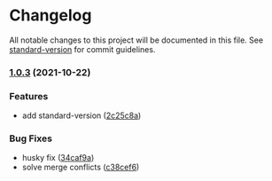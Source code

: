 # Changelog

All notable changes to this project will be documented in this file. See [standard-version](https://github.com/conventional-changelog/standard-version) for commit guidelines.

### [1.0.3](https://github.com/guidesmiths/systemic-aws-s3/compare/v1.0.2...v1.0.3) (2021-10-22)


### Features

* add standard-version ([2c25c8a](https://github.com/guidesmiths/systemic-aws-s3/commit/2c25c8af1727d5334b6c88c0ee070af5a23c835c))


### Bug Fixes

* husky fix ([34caf9a](https://github.com/guidesmiths/systemic-aws-s3/commit/34caf9a89bc142ae65a6a58e0ed197f7f4af69f1))
* solve merge conflicts ([c38cef6](https://github.com/guidesmiths/systemic-aws-s3/commit/c38cef64e4c8059bec94dbb1fb0342c5a785ad5b))

